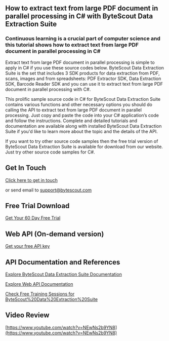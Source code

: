 ## How to extract text from large PDF document in parallel processing in C# with ByteScout Data Extraction Suite

### Continuous learning is a crucial part of computer science and this tutorial shows how to extract text from large PDF document in parallel processing in C#

Extract text from large PDF document in parallel processing is simple to apply in C# if you use these source codes below. ByteScout Data Extraction Suite is the set that includes 3 SDK products for data extraction from PDF, scans, images and from spreadsheets: PDF Extractor SDK, Data Extraction SDK, Barcode Reader SDK and you can use it to extract text from large PDF document in parallel processing with C#.

This prolific sample source code in C# for ByteScout Data Extraction Suite contains various functions and other necessary options you should do calling the API to extract text from large PDF document in parallel processing. Just copy and paste the code into your C# application’s code and follow the instructions. Complete and detailed tutorials and documentation are available along with installed ByteScout Data Extraction Suite if you'd like to learn more about the topic and the details of the API.

If you want to try other source code samples then the free trial version of ByteScout Data Extraction Suite is available for download from our website. Just try other source code samples for C#.

## Get In Touch

[Click here to get in touch](https://bytescout.zendesk.com/hc/en-us/requests/new?subject=ByteScout%20Data%20Extraction%20Suite%20Question)

or send email to [support@bytescout.com](mailto:support@bytescout.com?subject=ByteScout%20Data%20Extraction%20Suite%20Question) 

## Free Trial Download

[Get Your 60 Day Free Trial](https://bytescout.com/download/web-installer?utm_source=github-readme)

## Web API (On-demand version)

[Get your free API key](https://pdf.co/documentation/api?utm_source=github-readme)

## API Documentation and References

[Explore ByteScout Data Extraction Suite Documentation](https://bytescout.com/documentation/index.html?utm_source=github-readme)

[Explore Web API Documentation](https://pdf.co/documentation/api?utm_source=github-readme)

[Check Free Training Sessions for ByteScout%20Data%20Extraction%20Suite](https://academy.bytescout.com/)

## Video Review

[https://www.youtube.com/watch?v=NEwNs2b9YN8](https://www.youtube.com/watch?v=NEwNs2b9YN8)